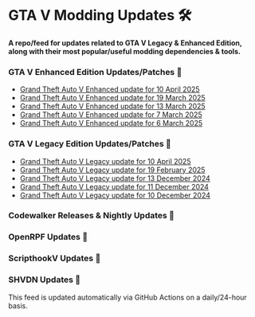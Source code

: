 # GTA V Modding Updates :hammer_and_wrench:

**A repo/feed for updates related to GTA V Legacy & Enhanced Edition, along with their most popular/useful modding dependencies & tools.**

### GTA V Enhanced Edition Updates/Patches :loudspeaker:

<!-- RSS-ENHANCED-START -->
- [Grand Theft Auto V Enhanced update for 10 April 2025](https://steamdb.info/patchnotes/17987055/?utm_source=rss&utm_medium=rss&utm_campaign=Patchnotes)
- [Grand Theft Auto V Enhanced update for 19 March 2025](https://steamdb.info/patchnotes/17754914/?utm_source=rss&utm_medium=rss&utm_campaign=Patchnotes)
- [Grand Theft Auto V Enhanced update for 13 March 2025](https://steamdb.info/patchnotes/17708837/?utm_source=rss&utm_medium=rss&utm_campaign=Patchnotes)
- [Grand Theft Auto V Enhanced update for 7 March 2025](https://steamdb.info/patchnotes/17628368/?utm_source=rss&utm_medium=rss&utm_campaign=Patchnotes)
- [Grand Theft Auto V Enhanced update for 6 March 2025](https://steamdb.info/patchnotes/17610727/?utm_source=rss&utm_medium=rss&utm_campaign=Patchnotes)
<!-- RSS-ENHANCED-END -->

### GTA V Legacy Edition Updates/Patches :loudspeaker:

<!-- RSS-LEGACY-START -->
- [Grand Theft Auto V Legacy update for 10 April 2025](https://steamdb.info/patchnotes/17973580/?utm_source=rss&utm_medium=rss&utm_campaign=Patchnotes)
- [Grand Theft Auto V Legacy update for 19 February 2025](https://steamdb.info/patchnotes/17336162/?utm_source=rss&utm_medium=rss&utm_campaign=Patchnotes)
- [Grand Theft Auto V Legacy update for 13 December 2024](https://steamdb.info/patchnotes/16720383/?utm_source=rss&utm_medium=rss&utm_campaign=Patchnotes)
- [Grand Theft Auto V Legacy update for 11 December 2024](https://steamdb.info/patchnotes/16696711/?utm_source=rss&utm_medium=rss&utm_campaign=Patchnotes)
- [Grand Theft Auto V Legacy update for 10 December 2024](https://steamdb.info/patchnotes/16693558/?utm_source=rss&utm_medium=rss&utm_campaign=Patchnotes)
<!-- RSS-LEGACY-END -->

### Codewalker Releases & Nightly Updates :loudspeaker:

<!-- RSS-CW-START -->
<!-- RSS-CW-END -->

### OpenRPF Updates :loudspeaker:

<!-- RSS-OPENRPF-START -->
<!-- RSS-OPENRPF-END -->

### ScripthookV Updates :loudspeaker:

<!-- RSS-SHV-START -->
<!-- RSS-SHV-END -->

### SHVDN Updates :loudspeaker:

<!-- RSS-SHVDN-START -->
<!-- RSS-SHVDN-END -->

This feed is updated automatically via GitHub Actions on a daily/24-hour basis.


